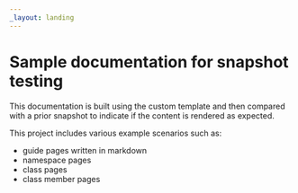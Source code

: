 ```yaml
---
_layout: landing
---
```


# Sample documentation for snapshot testing

This documentation is built using the custom template and then compared with a prior snapshot to indicate if the content is rendered as expected.

This project includes various example scenarios such as:
- guide pages written in markdown
- namespace pages
- class pages
- class member pages
